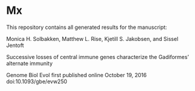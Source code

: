 # Mx

This repository contains all generated results for the manuscript:

Monica H. Solbakken, Matthew L. Rise, Kjetill S. Jakobsen, and Sissel Jentoft 

Successive losses of central immune genes characterize the Gadiformes’ alternate immunity

Genome Biol Evol first published online October 19, 2016 doi:10.1093/gbe/evw250 

